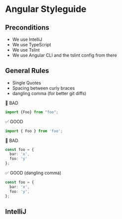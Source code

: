 # Angular Styleguide

## Preconditions

 * We use IntelliJ
 * We use TypeScript
 * We use Tslint
 * We use Angular CLI and the tslint config from there

## General Rules

 * Single Quotes
 * Spacing between curly braces
 * dangling comma (for better git diffs)


:red_circle: BAD

```typescript
import {Foo} from "foo";
```

:white_check_mark: GOOD

```typescript
import { Foo } from 'foo';
```

:red_circle: BAD

```typescript
const foo = {
  bar: 'x',
  foo: 'y'
};
```

:white_check_mark: GOOD (dangling comma)

```typescript
const foo = {
  bar: 'x',
  foo: 'y',
};
```


## IntelliJ



